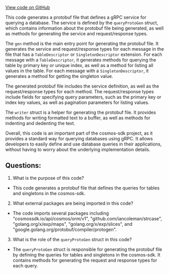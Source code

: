 [View code on GitHub](https://github.com/cosmos/cosmos-sdk.git/orm/internal/codegen/query.go)

This code generates a protobuf file that defines a gRPC service for querying a database. The service is defined by the `queryProtoGen` struct, which contains information about the protobuf file being generated, as well as methods for generating the service and request/response types.

The `gen` method is the main entry point for generating the protobuf file. It generates the service and request/response types for each message in the file that has a `TableDescriptor` or `SingletonDescriptor` extension. For each message with a `TableDescriptor`, it generates methods for querying the table by primary key or unique index, as well as a method for listing all values in the table. For each message with a `SingletonDescriptor`, it generates a method for getting the singleton value.

The generated protobuf file includes the service definition, as well as the request/response types for each method. The request/response types include fields for specifying query parameters, such as the primary key or index key values, as well as pagination parameters for listing values.

The `writer` struct is a helper for generating the protobuf file. It provides methods for writing formatted text to a buffer, as well as methods for indenting and dedenting the text.

Overall, this code is an important part of the cosmos-sdk project, as it provides a standard way for querying databases using gRPC. It allows developers to easily define and use database queries in their applications, without having to worry about the underlying implementation details.
## Questions: 
 1. What is the purpose of this code?
- This code generates a protobuf file that defines the queries for tables and singletons in the cosmos-sdk.

2. What external packages are being imported in this code?
- The code imports several packages including "cosmossdk.io/api/cosmos/orm/v1", "github.com/iancoleman/strcase", "golang.org/x/exp/maps", "golang.org/x/exp/slices", and "google.golang.org/protobuf/compiler/protogen".

3. What is the role of the `queryProtoGen` struct in this code?
- The `queryProtoGen` struct is responsible for generating the protobuf file by defining the queries for tables and singletons in the cosmos-sdk. It contains methods for generating the request and response types for each query.